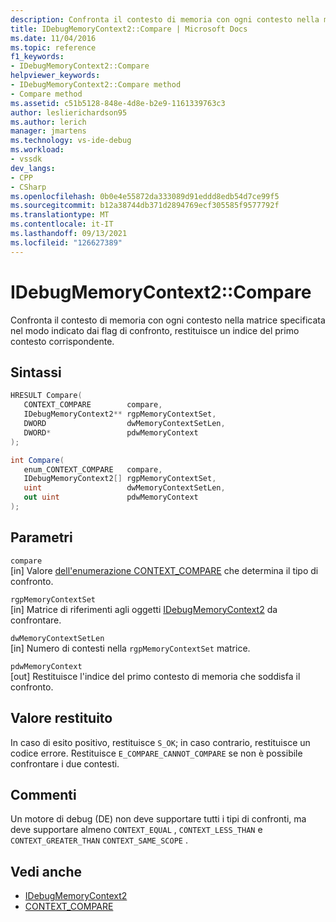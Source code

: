 ```yaml
---
description: Confronta il contesto di memoria con ogni contesto nella matrice specificata nel modo indicato dai flag di confronto, restituisce un indice del primo contesto corrispondente.
title: IDebugMemoryContext2::Compare | Microsoft Docs
ms.date: 11/04/2016
ms.topic: reference
f1_keywords:
- IDebugMemoryContext2::Compare
helpviewer_keywords:
- IDebugMemoryContext2::Compare method
- Compare method
ms.assetid: c51b5128-848e-4d8e-b2e9-1161339763c3
author: leslierichardson95
ms.author: lerich
manager: jmartens
ms.technology: vs-ide-debug
ms.workload:
- vssdk
dev_langs:
- CPP
- CSharp
ms.openlocfilehash: 0b0e4e55872da333089d91eddd8edb54d7ce99f5
ms.sourcegitcommit: b12a38744db371d2894769ecf305585f9577792f
ms.translationtype: MT
ms.contentlocale: it-IT
ms.lasthandoff: 09/13/2021
ms.locfileid: "126627389"
---
```

# <a name="idebugmemorycontext2compare"></a>IDebugMemoryContext2::Compare
Confronta il contesto di memoria con ogni contesto nella matrice specificata nel modo indicato dai flag di confronto, restituisce un indice del primo contesto corrispondente.

## <a name="syntax"></a>Sintassi

```cpp
HRESULT Compare( 
   CONTEXT_COMPARE        compare,
   IDebugMemoryContext2** rgpMemoryContextSet,
   DWORD                  dwMemoryContextSetLen,
   DWORD*                 pdwMemoryContext
);
```

```csharp
int Compare(
   enum_CONTEXT_COMPARE   compare,
   IDebugMemoryContext2[] rgpMemoryContextSet,
   uint                   dwMemoryContextSetLen,
   out uint               pdwMemoryContext
);
```

## <a name="parameters"></a>Parametri
`compare`\
[in] Valore [dell'enumerazione CONTEXT_COMPARE](../../../extensibility/debugger/reference/context-compare.md) che determina il tipo di confronto.

`rgpMemoryContextSet`\
[in] Matrice di riferimenti agli oggetti [IDebugMemoryContext2](../../../extensibility/debugger/reference/idebugmemorycontext2.md) da confrontare.

`dwMemoryContextSetLen`\
[in] Numero di contesti nella `rgpMemoryContextSet` matrice.

`pdwMemoryContext`\
[out] Restituisce l'indice del primo contesto di memoria che soddisfa il confronto.

## <a name="return-value"></a>Valore restituito
 In caso di esito positivo, restituisce `S_OK`; in caso contrario, restituisce un codice errore. Restituisce `E_COMPARE_CANNOT_COMPARE` se non è possibile confrontare i due contesti.

## <a name="remarks"></a>Commenti
 Un motore di debug (DE) non deve supportare tutti i tipi di confronti, ma deve supportare almeno `CONTEXT_EQUAL` , `CONTEXT_LESS_THAN` e `CONTEXT_GREATER_THAN` `CONTEXT_SAME_SCOPE` .

## <a name="see-also"></a>Vedi anche
- [IDebugMemoryContext2](../../../extensibility/debugger/reference/idebugmemorycontext2.md)
- [CONTEXT_COMPARE](../../../extensibility/debugger/reference/context-compare.md)
